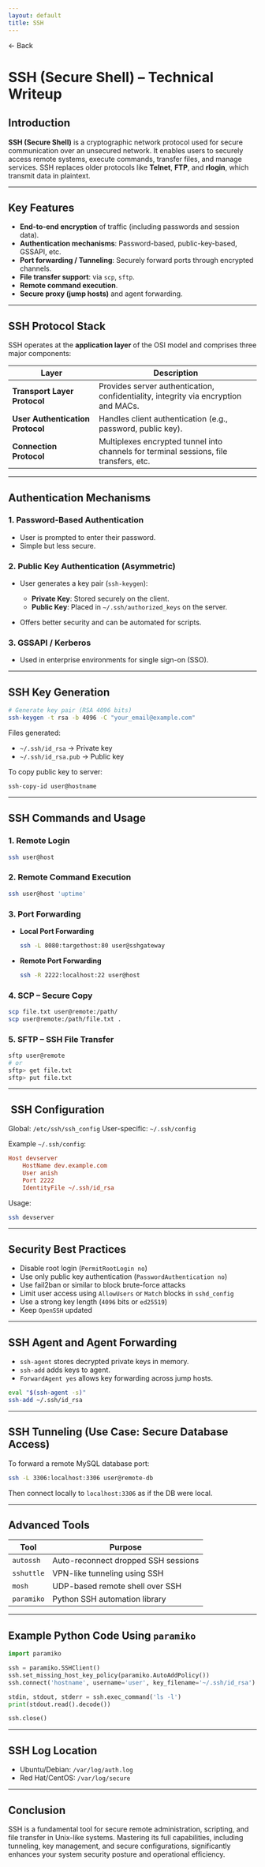 ```yaml
---
layout: default 
title: SSH
---
```


<a href="https://anish7610.github.io/technical-writeups" style="text-decoration: none;">← Back</a>


#  SSH (Secure Shell) – Technical Writeup

##  Introduction

**SSH (Secure Shell)** is a cryptographic network protocol used for secure communication over an unsecured network. It enables users to securely access remote systems, execute commands, transfer files, and manage services. SSH replaces older protocols like **Telnet**, **FTP**, and **rlogin**, which transmit data in plaintext.

---

##  Key Features

* **End-to-end encryption** of traffic (including passwords and session data).
* **Authentication mechanisms**: Password-based, public-key-based, GSSAPI, etc.
* **Port forwarding / Tunneling**: Securely forward ports through encrypted channels.
* **File transfer support**: via `scp`, `sftp`.
* **Remote command execution**.
* **Secure proxy (jump hosts)** and agent forwarding.

---

##  SSH Protocol Stack

SSH operates at the **application layer** of the OSI model and comprises three major components:

| Layer                            | Description                                                                            |
| -------------------------------- | -------------------------------------------------------------------------------------- |
| **Transport Layer Protocol**     | Provides server authentication, confidentiality, integrity via encryption and MACs.    |
| **User Authentication Protocol** | Handles client authentication (e.g., password, public key).                            |
| **Connection Protocol**          | Multiplexes encrypted tunnel into channels for terminal sessions, file transfers, etc. |

---

##  Authentication Mechanisms

### 1. **Password-Based Authentication**

* User is prompted to enter their password.
* Simple but less secure.

### 2. **Public Key Authentication (Asymmetric)**

* User generates a key pair (`ssh-keygen`):

  * **Private Key**: Stored securely on the client.
  * **Public Key**: Placed in `~/.ssh/authorized_keys` on the server.
* Offers better security and can be automated for scripts.

### 3. **GSSAPI / Kerberos**

* Used in enterprise environments for single sign-on (SSO).

---

##  SSH Key Generation

```bash
# Generate key pair (RSA 4096 bits)
ssh-keygen -t rsa -b 4096 -C "your_email@example.com"
```

Files generated:

* `~/.ssh/id_rsa` → Private key
* `~/.ssh/id_rsa.pub` → Public key

To copy public key to server:

```bash
ssh-copy-id user@hostname
```

---

##  SSH Commands and Usage

### 1. **Remote Login**

```bash
ssh user@host
```

### 2. **Remote Command Execution**

```bash
ssh user@host 'uptime'
```

### 3. **Port Forwarding**

* **Local Port Forwarding**

  ```bash
  ssh -L 8080:targethost:80 user@sshgateway
  ```
* **Remote Port Forwarding**

  ```bash
  ssh -R 2222:localhost:22 user@host
  ```

### 4. **SCP – Secure Copy**

```bash
scp file.txt user@remote:/path/
scp user@remote:/path/file.txt .
```

### 5. **SFTP – SSH File Transfer**

```bash
sftp user@remote
# or
sftp> get file.txt
sftp> put file.txt
```

---

## ️ SSH Configuration

Global: `/etc/ssh/ssh_config`
User-specific: `~/.ssh/config`

Example `~/.ssh/config`:

```ini
Host devserver
    HostName dev.example.com
    User anish
    Port 2222
    IdentityFile ~/.ssh/id_rsa
```

Usage:

```bash
ssh devserver
```

---

##  Security Best Practices

* Disable root login (`PermitRootLogin no`)
* Use only public key authentication (`PasswordAuthentication no`)
* Use fail2ban or similar to block brute-force attacks
* Limit user access using `AllowUsers` or `Match` blocks in `sshd_config`
* Use a strong key length (`4096` bits or `ed25519`)
* Keep `OpenSSH` updated

---

##  SSH Agent and Agent Forwarding

* `ssh-agent` stores decrypted private keys in memory.
* `ssh-add` adds keys to agent.
* `ForwardAgent yes` allows key forwarding across jump hosts.

```bash
eval "$(ssh-agent -s)"
ssh-add ~/.ssh/id_rsa
```

---

##  SSH Tunneling (Use Case: Secure Database Access)

To forward a remote MySQL database port:

```bash
ssh -L 3306:localhost:3306 user@remote-db
```

Then connect locally to `localhost:3306` as if the DB were local.

---

##  Advanced Tools

| Tool       | Purpose                             |
| ---------- | ----------------------------------- |
| `autossh`  | Auto-reconnect dropped SSH sessions |
| `sshuttle` | VPN-like tunneling using SSH        |
| `mosh`     | UDP-based remote shell over SSH     |
| `paramiko` | Python SSH automation library       |

---

##  Example Python Code Using `paramiko`

```python
import paramiko

ssh = paramiko.SSHClient()
ssh.set_missing_host_key_policy(paramiko.AutoAddPolicy())
ssh.connect('hostname', username='user', key_filename='~/.ssh/id_rsa')

stdin, stdout, stderr = ssh.exec_command('ls -l')
print(stdout.read().decode())

ssh.close()
```

---

##  SSH Log Location

* Ubuntu/Debian: `/var/log/auth.log`
* Red Hat/CentOS: `/var/log/secure`

---

##  Conclusion

SSH is a fundamental tool for secure remote administration, scripting, and file transfer in Unix-like systems. Mastering its full capabilities, including tunneling, key management, and secure configurations, significantly enhances your system security posture and operational efficiency.

